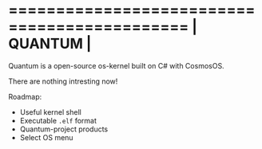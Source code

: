 =============================================
|                QUANTUM                    |
=============================================

Quantum is a open-source os-kernel built on C# with CosmosOS.

There are nothing intresting now!

Roadmap:
* Useful kernel shell
* Executable `.elf` format
* Quantum-project products
* Select OS menu
